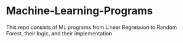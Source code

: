 # Machine-Learning-Programs
This repo consists of ML programs from Linear Regression to Random Forest, their logic, and their implementation
